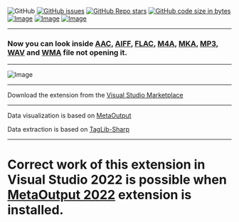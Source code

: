 ![GitHub](https://img.shields.io/github/license/viacheslav-lozinskyi/Preview-AUDIO)
[![GitHub issues](https://img.shields.io/github/issues/viacheslav-lozinskyi/Preview-AUDIO)](https://github.com/viacheslav-lozinskyi/Preview-AUDIO/issues)
[![GitHub Repo stars](https://img.shields.io/github/stars/viacheslav-lozinskyi/Preview-AUDIO)](https://github.com/viacheslav-lozinskyi/Preview-AUDIO/stargazers)
[![GitHub code size in bytes](https://img.shields.io/github/languages/code-size/viacheslav-lozinskyi/Preview-AUDIO)](https://github.com/viacheslav-lozinskyi/Preview-AUDIO)
[![Image](https://img.shields.io/badge/VS-2022-blueviolet)](https://marketplace.visualstudio.com/items?itemName=ViacheslavLozinskyi.MetaOutput-2022)
[![Image](https://img.shields.io/badge/VS-2019-blueviolet)](https://marketplace.visualstudio.com/items?itemName=ViacheslavLozinskyi.MetaOutput-2019)
[![Image](https://img.shields.io/badge/VS-2017-blueviolet)](https://marketplace.visualstudio.com/items?itemName=ViacheslavLozinskyi.MetaOutput-2019)

---

### Now you can look inside [AAC](https://en.wikipedia.org/wiki/Advanced_Audio_Coding), [AIFF](https://en.wikipedia.org/wiki/Audio_Interchange_File_Format), [FLAC](https://en.wikipedia.org/wiki/FLAC), [M4A](https://en.wikipedia.org/wiki/MPEG-4_Part_14), [MKA](https://en.wikipedia.org/wiki/Matroska), [MP3](https://en.wikipedia.org/wiki/MP3), [WAV](https://en.wikipedia.org/wiki/WAV) and [WMA](https://en.wikipedia.org/wiki/Windows_Media_Audio) file not opening it.

---

![Image](https://viacheslav-lozinskyi.github.io/Preview-AUDIO/resource/video/Presentation1.gif)

---

Download the extension from the [Visual Studio Marketplace](https://marketplace.visualstudio.com/items?itemName=ViacheslavLozinskyi.Preview-AUDIO)

---

Data visualization is based on [MetaOutput](https://marketplace.visualstudio.com/items?itemName=ViacheslavLozinskyi.MetaOutput-2019)

Data extraction is based on [TagLib-Sharp](https://github.com/mono/taglib-sharp)

---

# Correct work of this extension in Visual Studio 2022 is possible when [MetaOutput 2022](https://marketplace.visualstudio.com/items?itemName=ViacheslavLozinskyi.MetaOutput-2022) extension is installed.
